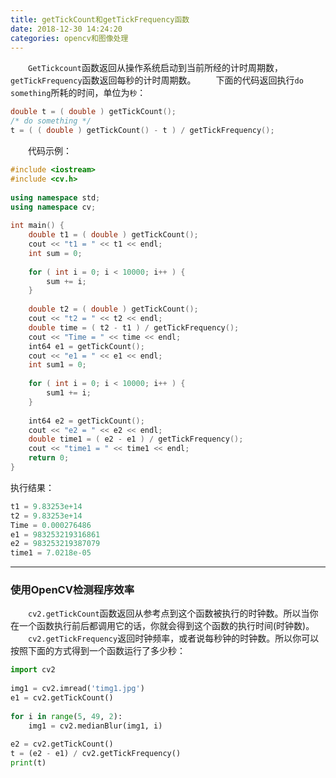```yaml
---
title: getTickCount和getTickFrequency函数
date: 2018-12-30 14:24:20
categories: opencv和图像处理
---
```

&emsp;&emsp;`GetTickcount`函数返回从操作系统启动到当前所经的计时周期数，`getTickFrequency`函数返回每秒的计时周期数。
&emsp;&emsp;下面的代码返回执行`do something`所耗的时间，单位为`秒`：

``` c
double t = ( double ) getTickCount();
/* do something */
t = ( ( double ) getTickCount() - t ) / getTickFrequency();
```

&emsp;&emsp;代码示例：

``` cpp
#include <iostream>
#include <cv.h>
​
using namespace std;
using namespace cv;
​
int main() {
    double t1 = ( double ) getTickCount();
    cout << "t1 = " << t1 << endl;
    int sum = 0;
​
    for ( int i = 0; i < 10000; i++ ) {
        sum += i;
    }
​
    double t2 = ( double ) getTickCount();
    cout << "t2 = " << t2 << endl;
    double time = ( t2 - t1 ) / getTickFrequency();
    cout << "Time = " << time << endl;
    int64 e1 = getTickCount();
    cout << "e1 = " << e1 << endl;
    int sum1 = 0;
​
    for ( int i = 0; i < 10000; i++ ) {
        sum1 += i;
    }
​
    int64 e2 = getTickCount();
    cout << "e2 = " << e2 << endl;
    double time1 = ( e2 - e1 ) / getTickFrequency();
    cout << "time1 = " << time1 << endl;
    return 0;
}
```

执行结果：

``` c
t1 = 9.83253e+14
t2 = 9.83253e+14
Time = 0.000276486
e1 = 983253219316861
e2 = 983253219387079
time1 = 7.0218e-05
```

---

### 使用OpenCV检测程序效率

&emsp;&emsp;`cv2.getTickCount`函数返回从参考点到这个函数被执行的时钟数。所以当你在一个函数执行前后都调用它的话，你就会得到这个函数的执行时间(时钟数)。
&emsp;&emsp;`cv2.getTickFrequency`返回时钟频率，或者说每秒钟的时钟数。所以你可以按照下面的方式得到一个函数运行了多少秒：

``` python
import cv2
​
img1 = cv2.imread('timg1.jpg')
e1 = cv2.getTickCount()
​
for i in range(5, 49, 2):
    img1 = cv2.medianBlur(img1, i)
​
e2 = cv2.getTickCount()
t = (e2 - e1) / cv2.getTickFrequency()
print(t)
```